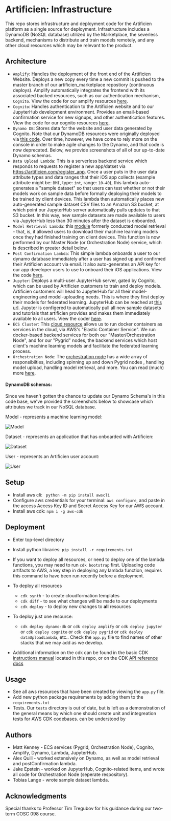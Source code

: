 # Artificien: Infrastructure
This repo stores infrastructure and deployment code for the Artificien platform as a single source for deployment. Infrastructure includes a DynamoDB (NoSQL database) utilized by the Marketplace, the severless backend, mechanisms to distribute and train models remotely, and any other cloud resources which may be relevant to the product.

## Architecture
- `Amplify`: Handles the deployment of the front end of the Artificien Website. Deploys a new copy every time a new commit is pushed to the master branch of our artificien_marketplace repostiory (continuous deploys). Amplify automatically integrates the frontend with its associated backed resources, such as our authentication mechanism, `Cognito`. View the code for our amplify resources [here](./cdk_stacks/amplify_stack.py).
- `Cognito`: Handles authentication to the Artificien website and to our JupyterHub development environment. Provides an email-based confirmation service for new signups, and other authentication features. View the code for our cognito resources [here](./cdk_stacks/cognito_stack.py).
- `Dynamo DB`: Stores data for the website and user data generated by Cognito. Note that our DynamoDB resources were originally deployed via [this code](./cdk_stacks/dynamo_db_stack.py). Over time, however, we have come to rely more on the console in order to make agile changes to the Dynamo, and that code is now deprecated. Below, we provide screenshots of all of our up-to-date Dynamo schemas.
- `Data Upload Lambda`: This is a serverless backend service which responds to requests to register a new app/datset via https://artificien.com/register_app. Once a user puts in the user data attribute types and data ranges that their iOS app collects (example attribute might be: `BMI`, type: `int`, range: `10-40`), this lambda auto-generates a "sample dataset" so that users can test whether or not their models work on sample data before formally deploying their models to be trained by client devices. This lambda then automatically places new auto-generated sample dataset CSV files to an Amazon S3 bucket, at which point our JupyterHub server automatically pulls updates to that S3 bucket. In this way, new sample datasets are made available to users via JupyterHub less than 30 minutes after the dataset is onboarded.
- `Model Retrieval Lambda`: this [module](./cdk_stacks/model_retrieval_lambda_stack.py) formerly conducted model retrieval - that, is, it allowed users to download their machine learning models once they had finished training on client devices. This function is now performed by our Master Node (or Orchestration Node) service, which is described in greater detail below. 
- `Post Confirmation Lambda`: This simple lambda onboards a user to our dynamo database immediately after a user has signed up and confirmed their Artificien account via email. It also auto-generates an API key for our app developer users to use to onboard their iOS applications. View the code [here](./lambdas/post_confirmation_lambda/lambda_function.py).
- `Jupyter`: Deploys a multi-user JupyterHub server, gated by Cognito, which can be used by Artificien customers to train and deploy models. Artificien customers will head to JupyterHub for all their model-engineering and model-uploading needs. This is where they first deploy their models for federated learning. JupyterHub can be reached at [this url](https://jupyter.artificien.com). Jupyter is configered to automatically pull all new sample datasets and tutorials that artificien provides and makes them immediately available to all users. View the coder [here](./cdk_stacks/jupyter_service_stack.py).
- `ECS Cluster`: This [cloud resource](./cdk_stacks/ecs_cluster_stack.py) allows us to run docker containers as services in the cloud, via AWS's "Elastic Container Service". We run docker-based backend services for both our "Master/Orchestration Node", and for our "Pygrid" nodes, the backend services which host client's machine learning models and facilitate the federated learning process.
- `Orchestration Node`: The [orchestration node](./cdk_stacks/orchestration_stack.py) has a wide array of responsibilties, including spinning up and down Pygrid nodes , handling model upload, handling model retrieval, and more. You can read (much) more [here](https://github.com/dartmouth-cs98/artificien_orchestration_node/).

#### DynamoDB schemas:
Since we haven't gotten the chance to update our Dynamo Schema's in this code base, we've provided the screenshots below to showcase which attributes we track in our NoSQL database.


Model - represents a machine learning model:

![Model](./images/model.JPG)


Dataset - represents an application that has onboarded with Artificien:

![Dataset](./images/dataset.JPG)


User - represents an Artificien user account:

![User](./images/user.JPG)

## Setup
- Install aws cli: ` python -m pip install awscli`
- Configure aws credentials for your terminal: `aws configure`, and paste in the access Access Key ID and Secret Access Key for our AWS account.
- Install aws cdk: `npm i -g aws-cdk`

## Deployment

- Enter top-level directory
- Install python libraries: `pip install -r requirements.txt`
- If you want to deploy all resources, or need to deploy one of the lambda functions, you may need to run `cdk bootstrap` first. Uploading code artifacts to AWS, a key step in deploying any lambda function, requires this command to have been run recently before a deployment.
- To deploy all resources
  - `cdk synth` - to create cloudformation templates
  - `cdk diff` - to see what changes will be made to our deployments
  - `cdk deploy` - to deploy new changes to **all** resources
- To deploy just one resource:
  - `cdk deploy dynamo-db` or `cdk deploy amplify` or `cdk deploy jupyter` or `cdk deploy cognito` or `cdk deploy pygrid` or `cdk deploy dataUploadLambda`, etc.. Check the `app.py` file to find names of other stacks that we may add as we develop.
 
- Additional information on the cdk can be found in the basic CDK [instructions manual](./CDK_INSTRUCTIONS.md) located in this repo, or on the CDK [API reference docs](https://docs.aws.amazon.com/cdk/api/latest/docs/aws-construct-library.html)

## Usage
- See all aws resources that have been created by viewing the `app.py` file.
- Add new python package requirements by adding them to the `requirements.txt`
- Tests. Our `tests` directory is out of date, but is left as a demonstration of the general means by which one should create unit and integreation tests for AWS CDK codebases. can be understood by

## Authors
* Matt Kenney - ECS services (Pygrid, Orchestration Node), Cognito, Amplify, Dynamo, Lambda, JupyterHub.
* Alex Quill - worked extensively on Dynamo, as well as model retrieval and postConfirmation lambda.
* Jake Epstein - worked on JupyterHub, Cognito-related items, and wrote all code for Orchestration Node (seperate respository).
* Tobias Lange - wrote sample dataset lambda.

## Acknowledgments
Special thanks to Professor Tim Tregubov for his guidance during our two-term COSC 098 course.
